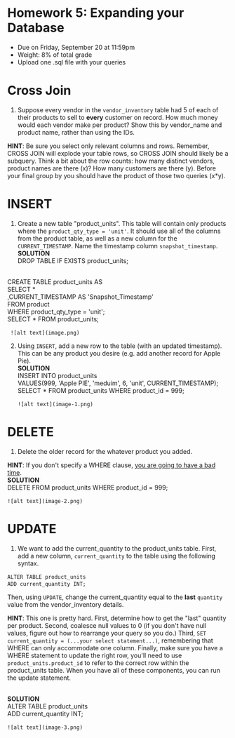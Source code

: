 # Homework 5: Expanding your Database

-  	Due on Friday, September 20 at 11:59pm
-  	Weight: 8% of total grade
-  	Upload one .sql file with your queries

# Cross Join
1. Suppose every vendor in the `vendor_inventory` table had 5 of each of their products to sell to **every** customer on record. How much money would each vendor make per product? Show this by vendor_name and product name, rather than using the IDs.

**HINT**: Be sure you select only relevant columns and rows. Remember, CROSS JOIN will explode your table rows, so CROSS JOIN should likely be a subquery. Think a bit about the row counts: how many distinct vendors, product names are there (x)? How many customers are there (y). Before your final group by you should have the product of those two queries (x\*y). 


# INSERT
1. Create a new table "product_units". This table will contain only products where the `product_qty_type = 'unit'`. It should use all of the columns from the product table, as well as a new column for the `CURRENT_TIMESTAMP`.  Name the timestamp column `snapshot_timestamp`.
<br>**SOLUTION**<br>
      DROP TABLE IF EXISTS product_units;
<br>
          CREATE TABLE product_units AS <br>
          SELECT * <br>
          ,CURRENT_TIMESTAMP AS 'Snapshot_Timestamp' <br>
          FROM product <br>
          WHERE product_qty_type = 'unit'; 
 <br> 
          SELECT * FROM product_units; <br>

     ![alt text](image.png)

2. Using `INSERT`, add a new row to the table (with an updated timestamp). This can be any product you desire (e.g. add another record for Apple Pie). 
<br>**SOLUTION**<br>
       INSERT INTO product_units <br>
       VALUES(999, 'Apple PIE', 'meduim', 6, 'unit', CURRENT_TIMESTAMP); <br>
       SELECT * FROM product_units WHERE product_id = 999;   <br>

       ![alt text](image-1.png)

# DELETE 
1. Delete the older record for the whatever product you added.

**HINT**: If you don't specify a WHERE clause, [you are going to have a bad time](https://imgflip.com/i/8iq872).
<br>**SOLUTION**<br>
       DELETE FROM product_units WHERE product_id = 999; <br>

    ![alt text](image-2.png)

# UPDATE
1. We want to add the current_quantity to the product_units table. First, add a new column, `current_quantity` to the table using the following syntax.
```
ALTER TABLE product_units
ADD current_quantity INT;
```

Then, using `UPDATE`, change the current_quantity equal to the **last** `quantity` value from the vendor_inventory details. 

**HINT**: This one is pretty hard. First, determine how to get the "last" quantity per product. Second, coalesce null values to 0 (if you don't have null values, figure out how to rearrange your query so you do.) Third, `SET current_quantity = (...your select statement...)`, remembering that WHERE can only accommodate one column. Finally, make sure you have a WHERE statement to update the right row, you'll need to use `product_units.product_id` to refer to the correct row within the product_units table. When you have all of these components, you can run the update statement.

<br>**SOLUTION**<br>
      ALTER TABLE product_units <br>
      ADD current_quantity INT; <br>
      
    ![alt text](image-3.png)
